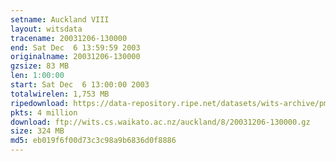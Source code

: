 ```yaml
---
setname: Auckland VIII
layout: witsdata
tracename: 20031206-130000
end: Sat Dec  6 13:59:59 2003
originalname: 20031206-130000
gzsize: 83 MB
len: 1:00:00
start: Sat Dec  6 13:00:00 2003
totalwirelen: 1,753 MB
ripedownload: https://data-repository.ripe.net/datasets/wits-archive/pma/long/auck/8//20031206-130000.gz
pkts: 4 million
download: ftp://wits.cs.waikato.ac.nz/auckland/8/20031206-130000.gz
size: 324 MB
md5: eb019f6f00d73c3c98a9b6836d0f8886
---
```

